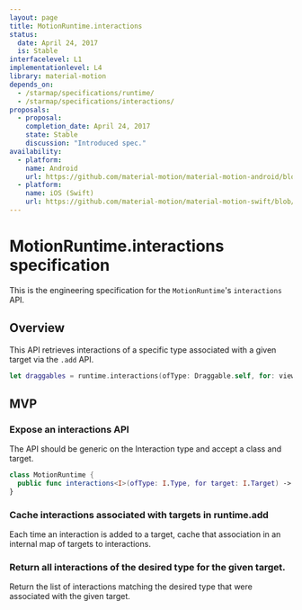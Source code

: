 ```yaml
---
layout: page
title: MotionRuntime.interactions
status:
  date: April 24, 2017
  is: Stable
interfacelevel: L1
implementationlevel: L4
library: material-motion
depends_on:
  - /starmap/specifications/runtime/
  - /starmap/specifications/interactions/
proposals:
  - proposal:
    completion_date: April 24, 2017
    state: Stable
    discussion: "Introduced spec."
availability:
  - platform:
    name: Android 
    url: https://github.com/material-motion/material-motion-android/blob/develop/library/src/main/java/com/google/android/material/motion/MotionRuntime.java
  - platform:
    name: iOS (Swift)
    url: https://github.com/material-motion/material-motion-swift/blob/develop/src/MotionRuntime.swift
---
```


# MotionRuntime.interactions specification

This is the engineering specification for the `MotionRuntime`'s `interactions` API.

## Overview

This API retrieves interactions of a specific type associated with a given target via the `.add` API.

```swift
let draggables = runtime.interactions(ofType: Draggable.self, for: view)
```

## MVP

### Expose an interactions API

The API should be generic on the Interaction type and accept a class and target.

```swift
class MotionRuntime {
  public func interactions<I>(ofType: I.Type, for target: I.Target) -> [I] where I: Interaction
}
```

### Cache interactions associated with targets in runtime.add

Each time an interaction is added to a target, cache that association in an internal map of targets to interactions.

### Return all interactions of the desired type for the given target.

Return the list of interactions matching the desired type that were associated with the given target.
